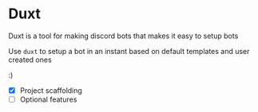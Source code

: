 # Duxt

Duxt is a tool for making discord bots that makes it easy to setup bots

Use `duxt` to setup a bot in an instant based on default templates and user created ones

:)
- [x]  Project scaffolding
- [ ]  Optional features